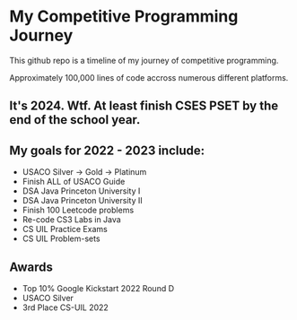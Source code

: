 <h1>My Competitive Programming Journey</h1>
<p>This github repo is a timeline of my journey of competitive programming.</p>
<p>Approximately 100,000 lines of code accross numerous different platforms. </p>

<h2>It's 2024. Wtf. At least finish CSES PSET by the end of the school year.</h2>

<h2>My goals for 2022 - 2023 include: </h2>
<ul>
    <li>USACO Silver -> Gold -> Platinum</li>
    <li>Finish ALL of USACO Guide</li>
    <li>DSA Java Princeton University I</li>
    <li>DSA Java Princeton University II</li>
    <li>Finish 100 Leetcode problems</li>
    <li>Re-code CS3 Labs in Java</li>
    <li>CS UIL Practice Exams</li>
    <li>CS UIL Problem-sets</li>
</ul>

<h2>Awards</h2>
<ul>
    <li>Top 10% Google Kickstart 2022 Round D</li>
    <li>USACO Silver</li>
    <li>3rd Place CS-UIL 2022</li>
</ul>
